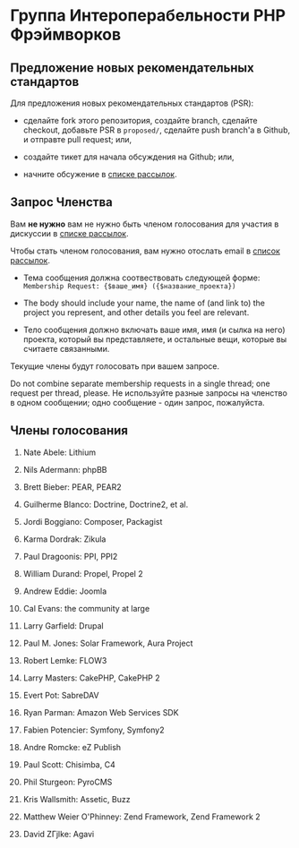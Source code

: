 Группа Интероперабельности PHP Фрэймворков
====================================


Предложение новых рекомендательных стандартов
------------------------------------

Для предложения новых рекомендательных стандартов (PSR):

- сделайте fork этого репозитория, создайте branch, сделайте checkout, добавьте PSR в
  `proposed/`, сделайте push branch'а в Github, и отправте pull request; или,

- создайте тикет для начала обсуждения на Github; или,

- начните обсужение в [списке рассылок][].

[списке рассылок]: http://groups.google.com/group/php-fig/
[список рассылок]: http://groups.google.com/group/php-fig/

Запрос Членства
---------------------

Вам **не нужно** вам не нужно быть членом голосования для участия в дискуссии в [списке рассылок][].

Чтобы стать членом голосования, вам нужно отослать email в [список рассылок][].

- Тема сообщения должна соотвествовать следующей форме: `Membership Request: {$ваше_имя} ({$название_проекта})`

- The body should include your name, the name of (and link to) the project you
  represent, and other details you feel are relevant.
- Тело сообщения должно включать ваше имя, имя (и сылка на него) проекта, который вы представляете, и остальные вещи, которые вы считаете связанными.

Текущие члены будут голосовать при вашем запросе.

Do not combine separate membership requests in a single thread; one request
per thread, please.
Не используйте разные запросы на членство в одном сообщении; одно сообщение - один запрос, пожалуйста.



Члены голосования
--------------

1. Nate Abele: Lithium

1. Nils Adermann: phpBB

1. Brett Bieber: PEAR, PEAR2
    
1. Guilherme Blanco: Doctrine, Doctrine2, et al.

1. Jordi Boggiano: Composer, Packagist

1. Karma Dordrak: Zikula

1. Paul Dragoonis: PPI, PPI2

1. William Durand: Propel, Propel 2

1. Andrew Eddie: Joomla

1. Cal Evans: the community at large

1. Larry Garfield: Drupal

1. Paul M. Jones: Solar Framework, Aura Project

1. Robert Lemke: FLOW3

1. Larry Masters: CakePHP, CakePHP 2

1. Evert Pot: SabreDAV

1. Ryan Parman: Amazon Web Services SDK

1. Fabien Potencier: Symfony, Symfony2

1. Andre Romcke: eZ Publish

1. Paul Scott: Chisimba, C4

1. Phil Sturgeon: PyroCMS

1. Kris Wallsmith: Assetic, Buzz

1. Matthew Weier O'Phinney: Zend Framework, Zend Framework 2

1. David ZГјlke: Agavi
